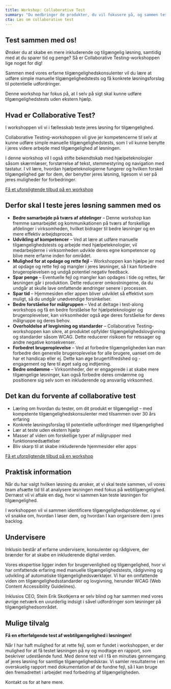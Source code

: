 ```yaml
---
title: Workshop: Collaborative Test
summary: "Du medbringer de produkter, du vil fokusere på, og sammen tester vi for tilgængelighed og identificerer potentielle udfordringer og løsninger."
cta: Læs om collaborative test
---
```


## Test sammen med os! 

<p>Ønsker du at skabe en mere inkluderende og tilgængelig løsning, samtidig med at du sparer tid og penge? Så er Collaborative Testing-workshoppen lige noget for dig!</p>
<p>Sammen med vores erfarne tilgængelighedskonsulenter vil du lære at udføre simple manuelle tilgængelighedstests og få konkrete løsningsforslag til potentielle udfordringer.</p>
<p>Denne workshop har fokus på, at I selv på sigt skal kunne udføre tilgængelighedstests uden ekstern hjælp.</p>

## Hvad er Collaborative Test? 

<p>I workshoppen vil vi i fællesskab teste jeres løsning for tilgængelighed. </p>
<p>Collaborative Testing-workshoppen vil give jer kompetencerne til selv at kunne udføre simple manuelle tilgængelighedstests, som I vil kunne benytte i jeres videre arbejde med tilgængelighed af løsningen. </p>
<p>I denne workshop vil I også stifte bekendtskab med hjælpeteknologier såsom skærmlæser, forstørrelse af tekst, stemmestyring og navigation med tastatur. I vil lære, hvordan hjælpeteknologierne fungerer og hvilken forskel tilgængelighed gør for dem, der benytter jeres løsning, ligesom vi ser på jeres muligheder for forbedringer.</p>

<a href="#CTA" class="btn btn-primary">Få et uforpligtende tilbud på en workshop</a>

## Derfor skal I teste jeres løsning sammen med os

* <b>Bedre samarbejde på tværs af afdelinger</b> – Denne workshop kan fremme samarbejdet og kommunikationen på tværs af forskellige afdelinger i virksomheden, hvilket bidrager til bedre løsninger og en mere effektiv arbejdsproces.
* <b>Udvikling af kompetencer</b> – Ved at lære at udføre manuelle tilgængelighedstests og arbejde med hjælpeteknologier, vil medarbejderne i virksomheden udvikle deres egne kompetencer og blive mere erfarne inden for området.
* <b>Mulighed for at opdage og rette fejl</b> – Workshoppen kan hjælpe jer med at opdage og rette fejl og mangler i jeres løsninger, så I kan forbedre brugeroplevelsen og undgå potentiel negativ feedback.
* <b>Spar penge</b> – Eventuelle fejl og mangler kan opdages i tide og rettes, før løsningen går i produktion.  Dette reducerer omkostningerne, da du undgår at skulle lave omfattende ændringer senere i processen.
* <b>Spar tid</b> – Hjemmesiden eller appen bliver udviklet så effektivt som muligt, så du undgår unødvendige forsinkelser.
* <b>Bedre forståelse for målgruppen</b> – Ved at deltage i test-along workshops og få en bedre forståelse for hjælpeteknologier og brugeroplevelser, kan virksomheder også øge deres forståelse for deres målgruppe og deres behov.
* <b>Overholdelse af lovgivning og standarder</b> – Collaborative Testing-workshoppen kan sikre, at produktet opfylder tilgængelighedslovgivning og standarder såsom WCAG. Dette reducerer risikoen for retssager og andre negative konsekvenser.
* <b>Forbedret brugeroplevelse</b> – Ved at forbedre tilgængeligheden kan man forbedre den generelle brugeroplevelse for alle brugere, uanset om de har et handicap eller ej. Dette kan øge brugertilfredshed og -engagement og føre til øget salg og indtjening.
* <b>Bedre omdømme</b> – Virksomheder, der er engagerede i at skabe mere tilgængelige løsninger, kan også forbedre deres omdømme og positionere sig selv som en inkluderende og ansvarlig virksomhed.

## Det kan du forvente af collaborative test
* Læring om hvordan du tester, om dit produkt er tilgængeligt – med kompetente tilgængelighedskonsulenter med tilsammen over 30 års erfaring
* Konkrete løsningsforslag til potentielle udfordringer med tilgængelighed 
* Lær at teste uden ekstern hjælp 
* Masser af viden om forskellige typer af målgrupper med funktionsnedsættelser
* Bliv skarp til at skabe inkluderende hjemmesider eller apps

<a href="#CTA" class="btn btn-primary">Få et uforpligtende tilbud på en workshop</a>

## Praktisk information
<p>Når du har valgt hvilken løsning du ønsker, at vi skal teste sammen, vil vores team afsætte tid til at analysere løsningen med fokus på webtilgængelighed. Dernæst vil vi aftale en dag, hvor vi sammen kan teste løsningen for tilgængelighed.</p>
<p>I workshoppen vil vi sammen identificere tilgængelighedsproblemer, og vi vil snakke om, hvordan I løser dem, og hvordan I kan organisere dem i jeres backlog. </p>

## Undervisere
<p>Inklusio består af erfarne undervisere, konsulenter og rådgivere, der brænder for at skabe en inkluderende digital verden.</p> 

<p>Vores ekspertise ligger inden for brugervenlighed og tilgængelighed, hvor vi har omfattende erfaring med manuelle tilgængelighedstests, rådgivning og udvikling af automatiske tilgængelighedsværktøjer. Vi har en omfattende viden om tilgængelighedsstandarder og lovgivning, herunder WCAG (Web Content Accessibility Guidelines). </p> 

<p>Inklusios CEO, Stein Erik Skotkjerra er selv blind og har sammen med vores øvrige netværk en uvurderlig indsigt i såvel udfordringer som løsninger på tilgængelighedsområdet.</p>

## Mulige tilvalg 
<p><b>Få en efterfølgende test af webtilgængelighed i løsningen!</b></p>
<p>Når I har haft mulighed for at rette fejl, som er fundet i workshoppen, er der mulighed for at få testet løsningen på ny og modtage en rapport, som beskriver udestående fund. Med denne test vil I få en minutiøs gennemgang af jeres løsning for samtlige tilgængelighedskrav. Vi samler resultaterne i en overskuelig rapport med dokumentation af de fundne fejl, så I kan bruge den fremadrettet i arbejdet med forbedring af tilgængeligheden.</p> 

<p>Kontakt os for at høre mere.</p>
